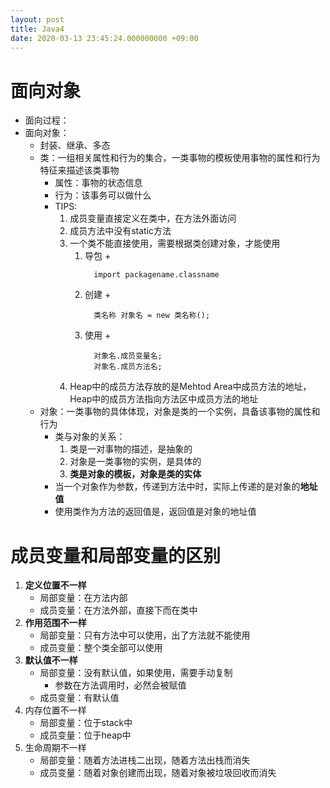 ```yaml
---
layout: post
title: Java4
date: 2020-03-13 23:45:24.000000000 +09:00
---
```


# 面向对象
   + 面向过程：
   + 面向对象：
      + 封装、继承、多态
      + 类：一组相关属性和行为的集合，一类事物的模板使用事物的属性和行为特征来描述该类事物
         + 属性：事物的状态信息
         + 行为：该事务可以做什么
         + TIPS:
            1. 成员变量直接定义在类中，在方法外面访问
            2. 成员方法中没有static方法
            3. 一个类不能直接使用，需要根据类创建对象，才能使用
               1. 导包
                  + 
                  ```
                    import packagename.classname
                  ```
               2. 创建
                  + 
                  ```
                    类名称 对象名 = new 类名称();
                  ```
               3. 使用
                  + 
                  ```
                    对象名.成员变量名;
                    对象名.成员方法名;
                  ```
            4. Heap中的成员方法存放的是Mehtod Area中成员方法的地址，Heap中的成员方法指向方法区中成员方法的地址
      + 对象：一类事物的具体体现，对象是类的一个实例，具备该事物的属性和行为
         + 类与对象的关系：
            1. 类是一对事物的描述，是抽象的
            2. 对象是一类事物的实例，是具体的
            3. **类是对象的模板，对象是类的实体**
         + 当一个对象作为参数，传递到方法中时，实际上传递的是对象的**地址值**
         + 使用类作为方法的返回值是，返回值是对象的地址值

# 成员变量和局部变量的区别
   1. **定义位置不一样**
      + 局部变量：在方法内部
      + 成员变量：在方法外部，直接下而在类中
   2. **作用范围不一样**
      + 局部变量：只有方法中可以使用，出了方法就不能使用
      + 成员变量：整个类全部可以使用
   3. **默认值不一样**
      + 局部变量：没有默认值，如果使用，需要手动复制
         + 参数在方法调用时，必然会被赋值
      + 成员变量：有默认值
   4. 内存位置不一样
      + 局部变量：位于stack中
      + 成员变量：位于heap中
   5. 生命周期不一样
      + 局部变量：随着方法进栈二出现，随着方法出栈而消失
      + 成员变量：随着对象创建而出现，随着对象被垃圾回收而消失